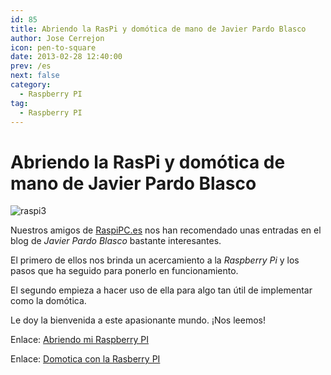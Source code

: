 ```yaml
---
id: 85
title: Abriendo la RasPi y domótica de mano de Javier Pardo Blasco
author: Jose Cerrejon
icon: pen-to-square
date: 2013-02-28 12:40:00
prev: /es
next: false
category:
  - Raspberry PI
tag:
  - Raspberry PI
---
```


# Abriendo la RasPi y domótica de mano de Javier Pardo Blasco

![raspi3](/images/01_RaspberryPi.jpg)

Nuestros amigos de [RaspiPC.es](http://raspipc.es) nos han recomendado unas entradas en el blog de *Javier Pardo Blasco* bastante interesantes.

El primero de ellos nos brinda un acercamiento a la *Raspberry Pi* y los pasos que ha seguido para ponerlo en funcionamiento.

El segundo empieza a hacer uso de ella para algo tan útil de implementar como la domótica.

Le doy la bienvenida a este apasionante mundo. ¡Nos leemos!

Enlace: [Abriendo mi Raspberry PI](http://jpardobl.com/2013/02/20/abriendo-mi-rasberry-pi/)

Enlace: [Domotica con la Rasberry PI](http://jpardobl.com/2013/02/25/domotica-con-la-rasberry-pi/)